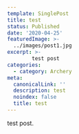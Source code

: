 ```yaml
---
template: SinglePost
title: test
status: Published
date: '2020-04-25'
featuredImage: >-
  ../images/post1.jpg
excerpt: >- 
        test post
categories:
  - category: Archery
meta:
  canonicalLink: ''
  description: test
  noindex: false
  title: test
---
```


test post.